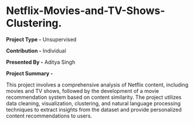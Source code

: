 # Netflix-Movies-and-TV-Shows-Clustering.

**Project Type -** Unsupervised

**Contribution -** Individual

**Presented By -** Aditya Singh

**Project Summary -**

This project involves a comprehensive analysis of Netflix content, including movies and TV shows, followed by the development of a movie recommendation system based on content similarity. The project utilizes data cleaning, visualization, clustering, and natural language processing techniques to extract insights from the dataset and provide personalized content recommendations to users.
